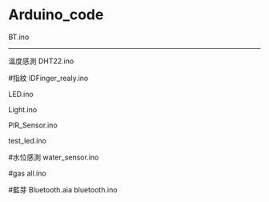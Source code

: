 # Arduino_code

BT.ino
_______________

溫度感測
DHT22.ino

#指紋
IDFinger_realy.ino

LED.ino

Light.ino

PIR_Sensor.ino

test_led.ino


#水位感測
water_sensor.ino



#gas
all.ino





#藍芽
Bluetooth.aia
bluetooth.ino





